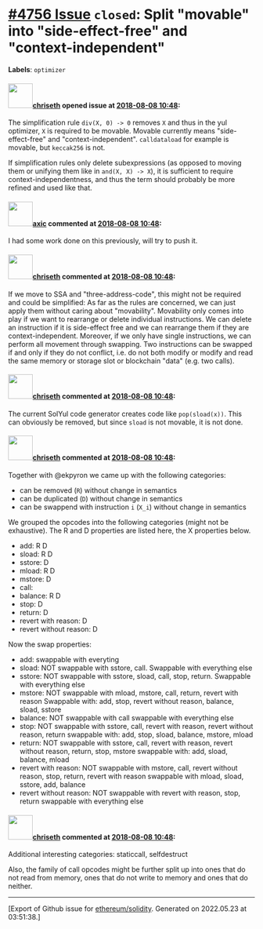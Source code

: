 # [\#4756 Issue](https://github.com/ethereum/solidity/issues/4756) `closed`: Split "movable" into "side-effect-free" and "context-independent"
**Labels**: `optimizer`


#### <img src="https://avatars.githubusercontent.com/u/9073706?v=4" width="50">[chriseth](https://github.com/chriseth) opened issue at [2018-08-08 10:48](https://github.com/ethereum/solidity/issues/4756):

The simplification rule `div(X, 0) -> 0` removes `X` and thus in the yul optimizer, `X` is required to be movable. Movable currently means "side-effect-free" and "context-independent". `calldataload` for example is movable, but `keccak256` is not.

If simplification rules only delete subexpressions (as opposed to moving them or unifying them like in `and(X, X) -> X`), it is sufficient to require context-independentness, and thus the term should probably be more refined and used like that.

#### <img src="https://avatars.githubusercontent.com/u/20340?v=4" width="50">[axic](https://github.com/axic) commented at [2018-08-08 10:48](https://github.com/ethereum/solidity/issues/4756#issuecomment-411386579):

I had some work done on this previously, will try to push it.

#### <img src="https://avatars.githubusercontent.com/u/9073706?v=4" width="50">[chriseth](https://github.com/chriseth) commented at [2018-08-08 10:48](https://github.com/ethereum/solidity/issues/4756#issuecomment-420181929):

If we move to SSA and "three-address-code", this might not be required and could be simplified: As far as the rules are concerned, we can just apply them without caring about "movability". Movability only comes into play if we want to rearrange or delete individual instructions. We can delete an instruction if it is side-effect free and we can rearrange them if they are context-independent. Moreover, if we only have single instructions, we can perform all movement through swapping. Two instructions can be swapped if and only if they do not conflict, i.e. do not both modify or modify and read the same memory or storage slot or blockchain "data" (e.g. two calls).

#### <img src="https://avatars.githubusercontent.com/u/9073706?v=4" width="50">[chriseth](https://github.com/chriseth) commented at [2018-08-08 10:48](https://github.com/ethereum/solidity/issues/4756#issuecomment-490429616):

The current SolYul code generator creates code like `pop(sload(x))`. This can obviously be removed, but since `sload` is not movable, it is not done.

#### <img src="https://avatars.githubusercontent.com/u/9073706?v=4" width="50">[chriseth](https://github.com/chriseth) commented at [2018-08-08 10:48](https://github.com/ethereum/solidity/issues/4756#issuecomment-491863937):

Together with @ekpyron we came up with the following categories:

 - can be removed (`R`) without change in semantics
 - can be duplicated (`D`) without change in semantics
 - can be swappend with instruction `i` (`X_i`) without change in semantics

We grouped the opcodes into the following categories (might not be exhaustive). The R and D properties are listed here, the X properties below.
 - add: R D
 - sload: R D
 - sstore: D
 - mload: R D
 - mstore: D
 - call: 
 - balance: R D
 - stop: D
 - return: D
 - revert with reason: D
 - revert without reason: D

Now the swap properties:

 - add:
    swappable with everyting
 - sload:
    NOT swappable with sstore, call.
    Swappable with everything else
 - sstore:
    NOT swappable with sstore, sload, call, stop, return.
    Swappable with everything else
 - mstore:
    NOT swappable with mload, mstore, call, return, revert with reason
    Swappable with: add, stop, revert without reason, balance, sload, sstore
 - balance:
    NOT swappable with call
    swappable with everything else
 - stop:
    NOT swappable with sstore, call, revert with reason, revert without reason, return
    swappable with: add, stop, sload, balance, mstore, mload
 - return:
    NOT swappable with sstore, call, revert with reason, revert without reason, return, stop, mstore
    swappable with: add, sload, balance, mload
 - revert with reason:
    NOT swappable with mstore, call, revert without reason, stop, return, revert with reason
    swappable with mload, sload, sstore, add, balance
 - revert without reason:
    NOT swappable with revert with reason, stop, return
    swappable with everything else

#### <img src="https://avatars.githubusercontent.com/u/9073706?v=4" width="50">[chriseth](https://github.com/chriseth) commented at [2018-08-08 10:48](https://github.com/ethereum/solidity/issues/4756#issuecomment-491887637):

Additional interesting categories: staticcall, selfdestruct

Also, the family of call opcodes might be further split up into ones that do not read from memory, ones that do not write to memory and ones that do neither.


-------------------------------------------------------------------------------



[Export of Github issue for [ethereum/solidity](https://github.com/ethereum/solidity). Generated on 2022.05.23 at 03:51:38.]
